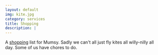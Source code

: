 ```yaml
---
layout: default
img: kite.jpg
category: services
title: Shopping
description: |
---
```

  A [shopping](/ingredients.html) list for Mumsy. Sadly we can't all just fly kites
  all willy-nilly all day. Some of us have chores to do.
